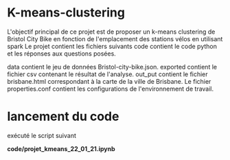 # K-means-clustering
L'objectif principal de ce projet est de proposer un k-means clustering de Bristol City Bike en fonction de l'emplacement des stations vélos en utilisant spark
Le projet contient les fichiers suivants
code contient le code python et les réponses aux questions posées.

data contient le jeu de données Bristol-city-bike.json.
exported contient le fichier csv contenant le résultat de l'analyse.
out_put contient le fichier brisbane.html correspondant à la carte de la ville de Brisbane.
Le fichier properties.conf contient les configurations de l'environnement de travail.

# lancement du code

exécuté le script suivant

**code/projet_kmeans_22_01_21.ipynb**
